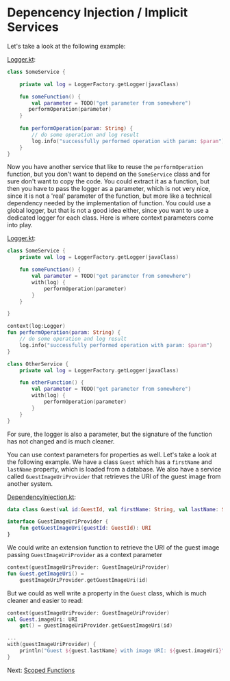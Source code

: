 # Depencency Injection / Implicit Services
Let's take a look at the following example:

[Logger.kt](../blob/main/context-parameters/src/main/kotlin/com/github/ralfstuckert/kcr/Logger.kt):
```kotlin
class SomeService {

    private val log = LoggerFactory.getLogger(javaClass)

    fun someFunction() {
        val parameter = TODO("get parameter from somewhere")
       performOperation(parameter)
    }
    
    fun performOperation(param: String) {
        // do some operation and log result
        log.info("successfully performed operation with param: $param")
    }
}
```

Now you have another service that like to reuse the `performOperation` function, but you don't want to depend on the
`SomeService` class and for sure don't want to copy the code. You could extract it as a function, but then you have to pass
the logger as a parameter, which is not very nice, since it is not a 'real' parameter of the function, but more like a
technical dependency needed by the implementation of function. You could use a global logger, but that is not a good idea
either, since you want to use a dedicated logger for each class. Here is where context parameters come into play.

[Logger.kt](../blob/main/context-parameters/src/main/kotlin/com/github/ralfstuckert/kcr/Logger.kt):
```kotlin
class SomeService {
    private val log = LoggerFactory.getLogger(javaClass)

    fun someFunction() {
        val parameter = TODO("get parameter from somewhere")
        with(log) {
            performOperation(parameter)
        }
    }

}

context(log:Logger)
fun performOperation(param: String) {
    // do some operation and log result
    log.info("successfully performed operation with param: $param")
}

class OtherService {
    private val log = LoggerFactory.getLogger(javaClass)

    fun otherFunction() {
        val parameter = TODO("get parameter from somewhere")
        with(log) {
            performOperation(parameter)
        }
    }
}
```
For sure, the logger is also a parameter, but the signature of the function has not changed and is much cleaner.

You can use context parameters for properties as well. Let's take a look at the following example. We have a class `Guest`
which has a `firstName` and `lastName` property, which is loaded from a database. We also have a service called `GuestImageUriProvider`
that retrieves the URI of the guest image from another system.

[DependencyInjection.kt](../blob/main/context-parameters/src/main/kotlin/com/github/ralfstuckert/kcr/DependencyInjection.kt):
```kotlin
data class Guest(val id:GuestId, val firstName: String, val lastName: String)

interface GuestImageUriProvider {
    fun getGuestImageUri(guestId: GuestId): URI
}
```

We could write an extension function to retrieve the URI of the guest image passing `GuestImageUriProvider` as a context parameter

```kotlin
context(guestImageUriProvider: GuestImageUriProvider)
fun Guest.getImageUri() =
    guestImageUriProvider.getGuestImageUri(id)
```

But we could as well write a property in the `Guest` class, which is much cleaner and easier to read:

```kotlin
context(guestImageUriProvider: GuestImageUriProvider)
val Guest.imageUri: URI
    get() = guestImageUriProvider.getGuestImageUri(id)

...
with(guestImageUriProvider) {
    println("Guest ${guest.lastName} with image URI: ${guest.imageUri}")
}
```

Next: [Scoped Functions](scoped_functions.md)